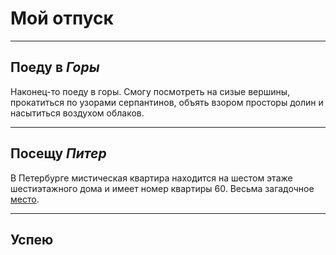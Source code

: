 # Мой отпуск

---

## Поеду в _Горы_

Наконец-то поеду в горы. Смогу посмотреть на сизые вершины, прокатиться по узорами серпантинов, объять взором просторы долин и насытиться воздухом облаков.

---- 

## Посещу _Питер_

В Петербурге мистическая квартира находится на шестом этаже шестиэтажного дома и имеет номер квартиры 60. Весьма загадочное [место](https://yandex.ru/maps/-/CCUJZIcN1A).

----

## Успею 

